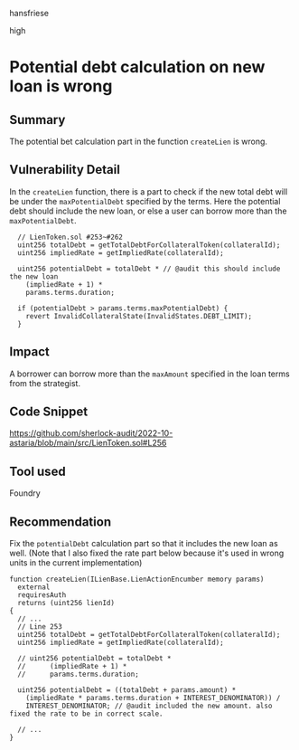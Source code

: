 hansfriese

high

# Potential debt calculation on new loan is wrong

## Summary

The potential bet calculation part in the function `createLien` is wrong.

## Vulnerability Detail

In the `createLien` function, there is a part to check if the new total debt will be under the `maxPotentialDebt` specified by the terms.
Here the potential debt should include the new loan, or else a user can borrow more than the `maxPotentialDebt`.

```solidity
  // LienToken.sol #253~#262
  uint256 totalDebt = getTotalDebtForCollateralToken(collateralId);
  uint256 impliedRate = getImpliedRate(collateralId);

  uint256 potentialDebt = totalDebt * // @audit this should include the new loan
    (impliedRate + 1) *
    params.terms.duration;

  if (potentialDebt > params.terms.maxPotentialDebt) {
    revert InvalidCollateralState(InvalidStates.DEBT_LIMIT);
  }
```

## Impact

A borrower can borrow more than the `maxAmount` specified in the loan terms from the strategist.

## Code Snippet

https://github.com/sherlock-audit/2022-10-astaria/blob/main/src/LienToken.sol#L256

## Tool used

Foundry

## Recommendation

Fix the `potentialDebt` calculation part so that it includes the new loan as well.
(Note that I also fixed the rate part below because it's used in wrong units in the current implementation)

```solidity
function createLien(ILienBase.LienActionEncumber memory params)
  external
  requiresAuth
  returns (uint256 lienId)
{
  // ...
  // Line 253
  uint256 totalDebt = getTotalDebtForCollateralToken(collateralId);
  uint256 impliedRate = getImpliedRate(collateralId);

  // uint256 potentialDebt = totalDebt *
  //      (impliedRate + 1) *
  //      params.terms.duration;

  uint256 potentialDebt = ((totalDebt + params.amount) *
    (impliedRate * params.terms.duration + INTEREST_DENOMINATOR)) /
    INTEREST_DENOMINATOR; // @audit included the new amount. also fixed the rate to be in correct scale.

  // ...
}

```